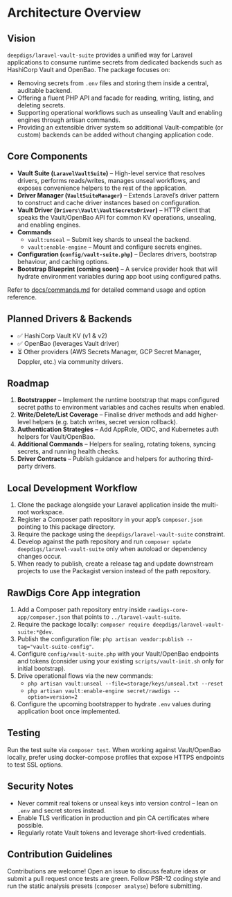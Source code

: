 # Architecture Overview

## Vision

`deepdigs/laravel-vault-suite` provides a unified way for Laravel applications to consume runtime secrets from dedicated backends such as HashiCorp Vault and OpenBao. The package focuses on:

- Removing secrets from `.env` files and storing them inside a central, auditable backend.
- Offering a fluent PHP API and facade for reading, writing, listing, and deleting secrets.
- Supporting operational workflows such as unsealing Vault and enabling engines through artisan commands.
- Providing an extensible driver system so additional Vault-compatible (or custom) backends can be added without changing application code.

## Core Components

- **Vault Suite (`LaravelVaultSuite`)** – High-level service that resolves drivers, performs reads/writes, manages unseal workflows, and exposes convenience helpers to the rest of the application.
- **Driver Manager (`VaultSuiteManager`)** – Extends Laravel’s driver pattern to construct and cache driver instances based on configuration.
- **Vault Driver (`Drivers\Vault\VaultSecretsDriver`)** – HTTP client that speaks the Vault/OpenBao API for common KV operations, unsealing, and enabling engines.
- **Commands**
  - `vault:unseal` – Submit key shards to unseal the backend.
  - `vault:enable-engine` – Mount and configure secrets engines.
- **Configuration (`config/vault-suite.php`)** – Declares drivers, bootstrap behaviour, and caching options.
- **Bootstrap Blueprint (coming soon)** – A service provider hook that will hydrate environment variables during app boot using configured paths.

Refer to [docs/commands.md](commands.md) for detailed command usage and option reference.

## Planned Drivers & Backends

- ✅ HashiCorp Vault KV (v1 & v2)
- ✅ OpenBao (leverages Vault driver)
- ⏳ Other providers (AWS Secrets Manager, GCP Secret Manager, Doppler, etc.) via community drivers.

## Roadmap

1. **Bootstrapper** – Implement the runtime bootstrap that maps configured secret paths to environment variables and caches results when enabled.
2. **Write/Delete/List Coverage** – Finalise driver methods and add higher-level helpers (e.g. batch writes, secret version rollback).
3. **Authentication Strategies** – Add AppRole, OIDC, and Kubernetes auth helpers for Vault/OpenBao.
4. **Additional Commands** – Helpers for sealing, rotating tokens, syncing secrets, and running health checks.
5. **Driver Contracts** – Publish guidance and helpers for authoring third-party drivers.

## Local Development Workflow

1. Clone the package alongside your Laravel application inside the multi-root workspace.
2. Register a Composer path repository in your app’s `composer.json` pointing to this package directory.
3. Require the package using the `deepdigs/laravel-vault-suite` constraint.
4. Develop against the path repository and run `composer update deepdigs/laravel-vault-suite` only when autoload or dependency changes occur.
5. When ready to publish, create a release tag and update downstream projects to use the Packagist version instead of the path repository.

## RawDigs Core App integration

1. Add a Composer path repository entry inside `rawdigs-core-app/composer.json` that points to `../laravel-vault-suite`.
2. Require the package locally: `composer require deepdigs/laravel-vault-suite:*@dev`.
3. Publish the configuration file: `php artisan vendor:publish --tag="vault-suite-config"`.
4. Configure `config/vault-suite.php` with your Vault/OpenBao endpoints and tokens (consider using your existing `scripts/vault-init.sh` only for initial bootstrap).
5. Drive operational flows via the new commands:
   - `php artisan vault:unseal --file=storage/keys/unseal.txt --reset`
   - `php artisan vault:enable-engine secret/rawdigs --option=version=2`
6. Configure the upcoming bootstrapper to hydrate `.env` values during application boot once implemented.

## Testing

Run the test suite via `composer test`. When working against Vault/OpenBao locally, prefer using docker-compose profiles that expose HTTPS endpoints to test SSL options.

## Security Notes

- Never commit real tokens or unseal keys into version control – lean on `.env` and secret stores instead.
- Enable TLS verification in production and pin CA certificates where possible.
- Regularly rotate Vault tokens and leverage short-lived credentials.

## Contribution Guidelines

Contributions are welcome! Open an issue to discuss feature ideas or submit a pull request once tests are green. Follow PSR-12 coding style and run the static analysis presets (`composer analyse`) before submitting.
